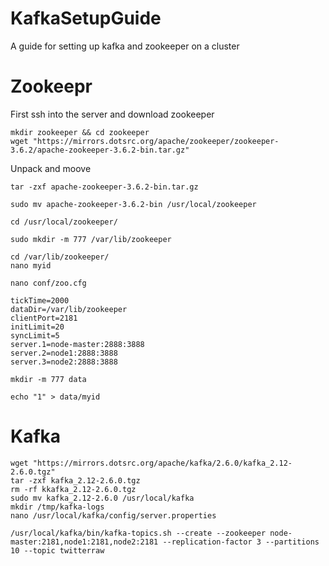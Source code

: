 # KafkaSetupGuide
A guide for setting up kafka and zookeeper on a cluster

# Zookeepr 

First ssh into the server and download zookeeper
```
mkdir zookeeper && cd zookeeper
wget "https://mirrors.dotsrc.org/apache/zookeeper/zookeeper-3.6.2/apache-zookeeper-3.6.2-bin.tar.gz"
```
Unpack and moove

```
tar -zxf apache-zookeeper-3.6.2-bin.tar.gz

sudo mv apache-zookeeper-3.6.2-bin /usr/local/zookeeper

cd /usr/local/zookeeper/

sudo mkdir -m 777 /var/lib/zookeeper

cd /var/lib/zookeeper/
nano myid

nano conf/zoo.cfg

tickTime=2000
dataDir=/var/lib/zookeeper
clientPort=2181
initLimit=20
syncLimit=5
server.1=node-master:2888:3888
server.2=node1:2888:3888
server.3=node2:2888:3888

mkdir -m 777 data

echo "1" > data/myid
```

# Kafka

``` 
wget "https://mirrors.dotsrc.org/apache/kafka/2.6.0/kafka_2.12-2.6.0.tgz"
tar -zxf kafka_2.12-2.6.0.tgz
rm -rf kkafka_2.12-2.6.0.tgz
sudo mv kafka_2.12-2.6.0 /usr/local/kafka
mkdir /tmp/kafka-logs
nano /usr/local/kafka/config/server.properties

/usr/local/kafka/bin/kafka-topics.sh --create --zookeeper node-master:2181,node1:2181,node2:2181 --replication-factor 3 --partitions 10 --topic twitterraw
``` 


